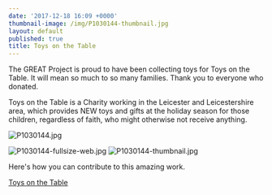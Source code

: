 ```yaml
---
date: '2017-12-18 16:09 +0000'
thumbnail-image: /img/P1030144-thumbnail.jpg
layout: default
published: true
title: Toys on the Table
---
```

The GREAT Project is proud to have been collecting toys for Toys on the Table. It will mean so much to so many families. Thank you to everyone who donated.

Toys on the Table is a Charity working in the Leicester and Leicestershire area, which provides NEW toys and gifts at the holiday season for those children, regardless of faith, who might otherwise not receive anything.

![P1030144.jpg]({{site.baseurl}}/img/P1030144.jpg)

![P1030144-fullsize-web.jpg]({{site.baseurl}}/img/P1030144-fullsize-web.jpg)
![P1030144-thumbnail.jpg]({{site.baseurl}}/img/P1030144-thumbnail.jpg)


Here's how you can contribute to this amazing work. 

[Toys on the Table](http://www.toysonthetable.org.uk/how-can-you-help/)
